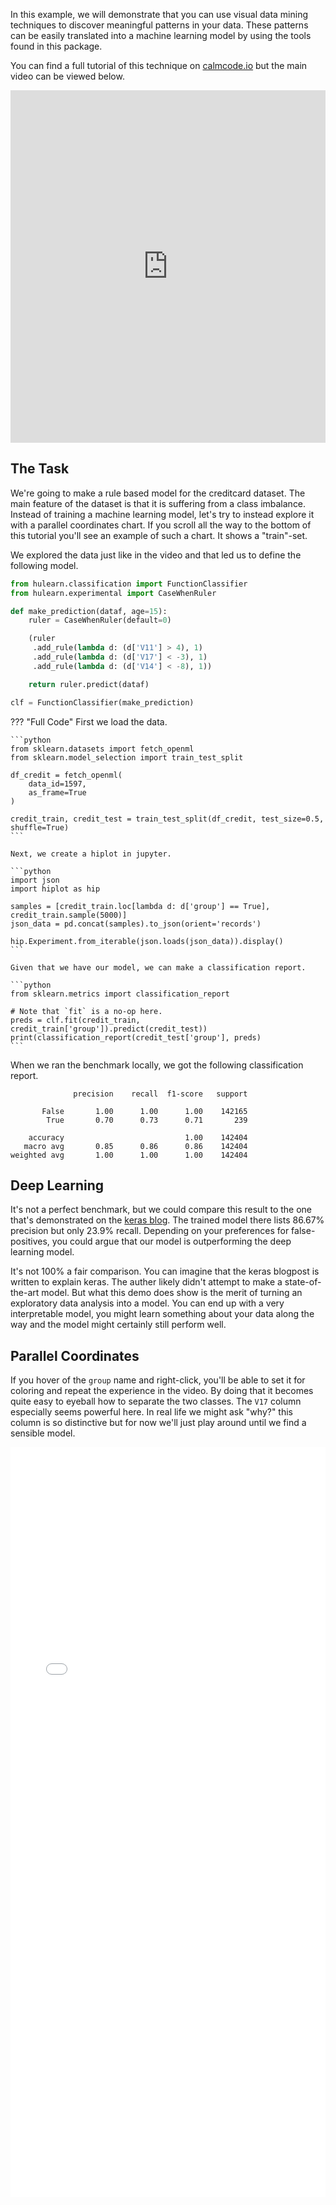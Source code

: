 In this example, we will demonstrate that you can use visual data mining techniques to discover meaningful patterns in your data. These patterns can be easily translated into a machine learning model by using the tools found in this package. 

You can find a full tutorial of this technique on [calmcode.io](https://calmcode.io) but the main video can be viewed below.

<iframe src="https://player.vimeo.com/video/553884204" width="100%" height="564" frameborder="0" allow="autoplay; fullscreen" allowfullscreen style="display: inline-block;"></iframe>

## The Task 

We're going to make a rule based model for the creditcard dataset. The main feature of the dataset is that it is suffering from a class imbalance. Instead of training a machine learning model, let's try to instead explore it with a parallel coordinates chart. If you scroll all the way to the bottom of this tutorial you'll see an example of such a chart. It shows a "train"-set.

We explored the data just like in the video and that led us to define the following model. 

```python
from hulearn.classification import FunctionClassifier
from hulearn.experimental import CaseWhenRuler

def make_prediction(dataf, age=15):
    ruler = CaseWhenRuler(default=0)

    (ruler
     .add_rule(lambda d: (d['V11'] > 4), 1)
     .add_rule(lambda d: (d['V17'] < -3), 1)
     .add_rule(lambda d: (d['V14'] < -8), 1))

    return ruler.predict(dataf)

clf = FunctionClassifier(make_prediction)
```

??? "Full Code"
    First we load the data.

    ```python
    from sklearn.datasets import fetch_openml
    from sklearn.model_selection import train_test_split

    df_credit = fetch_openml(
        data_id=1597,
        as_frame=True
    )

    credit_train, credit_test = train_test_split(df_credit, test_size=0.5, shuffle=True)
    ```

    Next, we create a hiplot in jupyter.

    ```python
    import json 
    import hiplot as hip

    samples = [credit_train.loc[lambda d: d['group'] == True], credit_train.sample(5000)]
    json_data = pd.concat(samples).to_json(orient='records')

    hip.Experiment.from_iterable(json.loads(json_data)).display()
    ```

    Given that we have our model, we can make a classification report. 

    ```python
    from sklearn.metrics import classification_report

    # Note that `fit` is a no-op here.
    preds = clf.fit(credit_train, credit_train['group']).predict(credit_test))
    print(classification_report(credit_test['group'], preds)
    ```
    

When we ran the benchmark locally, we got the following classification report.

```
              precision    recall  f1-score   support

       False       1.00      1.00      1.00    142165
        True       0.70      0.73      0.71       239

    accuracy                           1.00    142404
   macro avg       0.85      0.86      0.86    142404
weighted avg       1.00      1.00      1.00    142404
```

## Deep Learning 

It's not a perfect benchmark, but we could compare this result to the one that's demonstrated 
on the [keras blog](https://keras.io/examples/structured_data/imbalanced_classification/). The 
trained model there lists 86.67% precision but only 23.9% recall. Depending on your preferences
for false-positives, you could argue that our model is outperforming the deep learning model. 

It's not 100% a fair comparison. You can imagine that the keras blogpost is written to explain 
keras. The auther likely didn't attempt to make a state-of-the-art model. But what this demo does
show is the merit of turning an exploratory data analysis into a model. You can end up with a 
very interpretable model, you might learn something about your data along the way and the model
might certainly still perform well.

## Parallel Coordinates 

If you hover of the `group` name and right-click, you'll be able to set it for coloring and 
repeat the experience in the video. By doing that it becomes quite easy to eyeball how to separate the two classes. The `V17` column especially seems powerful here. In real life we might ask "why?" this column is so distinctive but for now we'll just play around until we find a sensible model. 

<iframe src="creditcard.html" width="100%" height=1200 frameborder="0">